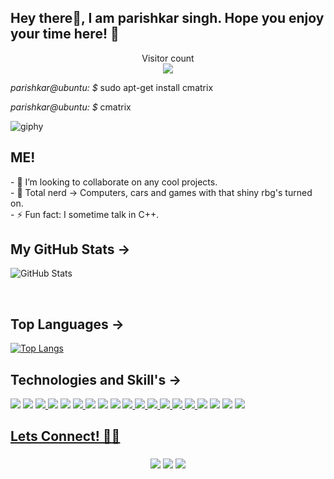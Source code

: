 <h2 align="left">Hey there👋, I am parishkar singh. Hope you enjoy your time here! 🤖 </h2>

<p align="center"> 
  Visitor count<br>
  <img src="https://profile-counter.glitch.me/parishkar-9790/count.svg" />
</p>

<i>parishkar@ubuntu: $</i> sudo apt-get install cmatrix
    
<i>parishkar@ubuntu: $</i> cmatrix

![giphy](https://media1.giphy.com/media/A06UFEx8jxEwU/giphy.gif?cid=ecf05e47s4j6v85yremzbzp79zuii26hq7s3ciafymwfsdc7&rid=giphy.gif&ct=g)
<br>
<h2 align="left">ME!</h2>
<p align="left">
- 🤝 I’m looking to collaborate on any cool projects.
    <br>
- 💬 Total nerd -> Computers, cars and games with that shiny rbg's turned on.
    <br>
- ⚡ Fun fact: I sometime talk in C++.
    <br>
 </p>
<h2 align="left">My GitHub Stats -></h2>

![GitHub Stats](https://github-readme-stats.vercel.app/api?username=parishkar-9790&theme=radical)

<br>
<h2 align="left">Top Languages -></h2>

[![Top Langs](https://github-readme-stats.vercel.app/api/top-langs/?username=parishkar-9790)](https://github.com/anuraghazra/github-readme-stats)

<h2 align="left">Technologies and Skill's -></h2>
<p align="left">
    <a href="#"><img src="https://img.icons8.com/color/48/000000/c-programming.png"/></a>
    <a href="#"><img src="https://img.icons8.com/color/48/000000/c-plus-plus-logo.png"/></a>
    <a href="#"><img src="https://img.icons8.com/color/48/000000/c-sharp-logo.png"/>
    <a href="#"><img src="https://img.icons8.com/color/48/000000/java-coffee-cup-logo--v1.png"/></a>
    <a href="#"><img src="https://img.icons8.com/color/48/000000/python--v1.png"/></a>
    <a href="#"><img src="https://img.icons8.com/doodle/48/000000/rust.png"/>
    <a href="#"><img src="https://img.icons8.com/color/48/000000/html-5--v1.png"/></a>
    <a href="#"><img src="https://img.icons8.com/color/48/000000/css3.png"/></a>
    <a href="#"><img src="https://img.icons8.com/color/48/000000/javascript--v1.png"/></a>
    <a href="#"><img src="https://img.icons8.com/color/48/000000/bootstrap.png"/>
    <a href="#"><img src="https://img.icons8.com/color/48/000000/flutter.png"/>
    <a href="#"><img src="https://img.icons8.com/color/48/000000/react-native.png"/>
    <a href="#"><img src="https://img.icons8.com/external-tal-revivo-green-tal-revivo/48/000000/external-django-a-high-level-python-web-framework-that-encourages-rapid-development-logo-green-tal-revivo.png"/>
    <a href="#"><img src="https://img.icons8.com/color/48/000000/nodejs.png"/>
    <a href="#"><img src="https://img.icons8.com/external-tal-revivo-color-tal-revivo/48/000000/external-mongodb-a-cross-platform-document-oriented-database-program-logo-color-tal-revivo.png"/>
    <a href="#"><img src="https://img.icons8.com/color/48/000000/mysql-logo.png"/></a>
    <a href="#"><img src="https://img.icons8.com/color/48/000000/oracle-logo.png"/></a>
    <a href="#"><img src="https://img.icons8.com/color/48/000000/git.png"/></a>
    <a href="#"><img src="https://img.icons8.com/color/48/000000/ubuntu--v1.png"/>
</p>
<h2 align="left">Lets Connect! 🤟🏻 </h2>   
<h3 align="center"><a href="https://www.instagram.com/parishkar_9790/"><img src="https://img.icons8.com/fluency/48/000000/instagram-new.png"/></a> <a href="https://www.linkedin.com/in/parishkar-singh-831a211b5/"><img src="https://img.icons8.com/fluency/48/000000/linkedin.png"/></a> <a href="https://discordapp.com/users/parishkar#2941"><img src="https://img.icons8.com/fluency/48/000000/discord-logo.png"/></a></h3>
